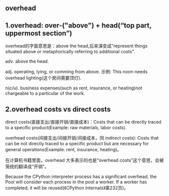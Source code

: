 ## overhead

## 1.overhead: over-("above") + head(“top part, uppermost section”)

overhead的字面意思是：above the head,后来演变成"represent things situated above or metaphorically referring to additional costs".

adv. above the head. 

adj. operating, lying, or comming from above. 示例: This room needs overhead lighting(这个房间需要顶灯).

n(c/u). business expenses(such as rent, insurance, or heating)not chargeable to a particular of the work.

## 2.overhead costs vs direct costs

direct costs(直接支出/直接开销/直接成本)：Costs that can be directly traced to a specific product(Example: raw materials, labor costs).

overhead costs(间接支出/间接开销/间接成本，同 indirect costs):  Costs that can be not directly traced to a specific product but are necessary for general operations(Example: rent, insurance, heating)。

在计算机书籍里面，overhead 大多表示的也是“overhead costs”这个意思，会被笼统的翻译成“开销”。

Because the CPython interpreter process has a significant overhead, the Pool will consider each process in the pool a worker. If a worker has completed, it will be reused(《CPython Internals》第232页)。